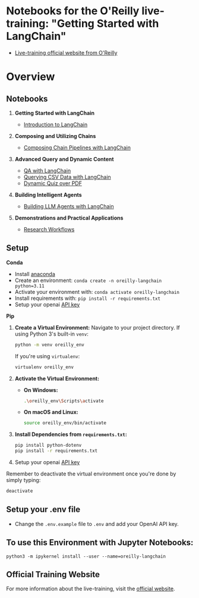 # Notebooks for the O'Reilly live-training: "Getting Started with LangChain"

- [Live-training official website from O'Reilly](https://learning.oreilly.com/live-events/getting-started-with-langchain/0636920098586/0636920098585/)
# Overview


## Notebooks

1. **Getting Started with LangChain**
   - [Introduction to LangChain](https://colab.research.google.com/github/EnkrateiaLucca/oreilly_live_training_getting_started_with_langchain/blob/main/notebooks/1.0-intro-to-langchain.ipynb)

2. **Composing and Utilizing Chains**
   - [Composing Chain Pipelines with LangChain](https://colab.research.google.com/github/EnkrateiaLucca/oreilly_live_training_getting_started_with_langchain/blob/main/notebooks/2.0-LCEL-interface-composing-chains.ipynb)

3. **Advanced Query and Dynamic Content**
   - [QA with LangChain](https://colab.research.google.com/github/EnkrateiaLucca/oreilly_live_training_getting_started_with_langchain/blob/main/notebooks/3.0-qa-with-langchain.ipynb)
   - [Querying CSV Data with LangChain](https://colab.research.google.com/github/EnkrateiaLucca/oreilly_live_training_getting_started_with_langchain/blob/main/notebooks/3.1-langchain-query-csv.ipynb)
   - [Dynamic Quiz over PDF](https://colab.research.google.com/github/EnkrateiaLucca/oreilly_live_training_getting_started_with_langchain/blob/main/notebooks/3.2-dynamic-quiz-over-pdf.ipynb)

4. **Building Intelligent Agents**
   - [Building LLM Agents with LangChain](https://colab.research.google.com/github/EnkrateiaLucca/oreilly_live_training_getting_started_with_langchain/blob/main/notebooks/4.0-building-llm-agents-with-langchain.ipynb)

5. **Demonstrations and Practical Applications**
   - [Research Workflows](https://colab.research.google.com/github/EnkrateiaLucca/oreilly_live_training_getting_started_with_langchain/blob/main/notebooks/5.0-demos-research-workflows.ipynb)


## Setup

**Conda**

- Install [anaconda](https://www.anaconda.com/download)
- Create an environment: `conda create -n oreilly-langchain python=3.11`
- Activate your environment with: `conda activate oreilly-langchain`
- Install requirements with: `pip install -r requirements.txt`
- Setup your openai [API key](https://platform.openai.com/)

**Pip**


1. **Create a Virtual Environment:**
    Navigate to your project directory. If using Python 3's built-in `venv`:
    ```bash
    python -m venv oreilly_env
    ```
    If you're using `virtualenv`:
    ```bash
    virtualenv oreilly_env
    ```

2. **Activate the Virtual Environment:**
    - **On Windows:**
      ```bash
      .\oreilly_env\Scripts\activate
      ```
    - **On macOS and Linux:**
      ```bash
      source oreilly_env/bin/activate
      ```

3. **Install Dependencies from `requirements.txt`:**
    ```bash
    pip install python-dotenv
    pip install -r requirements.txt
    ```

4. Setup your openai [API key](https://platform.openai.com/)

Remember to deactivate the virtual environment once you're done by simply typing:
```bash
deactivate
```

## Setup your .env file

- Change the `.env.example` file to `.env` and add your OpenAI API key.

## To use this Environment with Jupyter Notebooks:

```python3 -m ipykernel install --user --name=oreilly-langchain```

## Official Training Website

For more information about the live-training, visit the [official website](https://learning.oreilly.com/live-events/getting-started-with-langchain/0636920098586/0636920098585/).